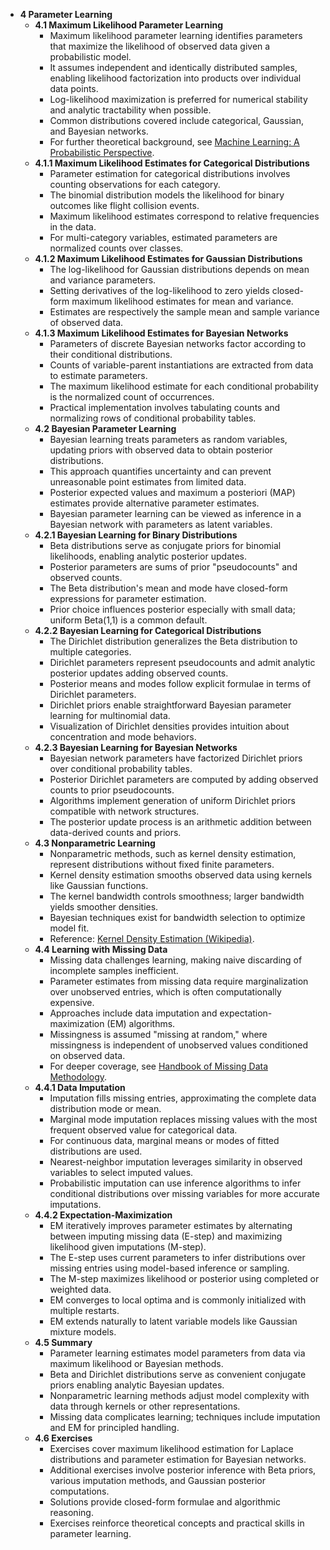 - **4 Parameter Learning**
  - **4.1 Maximum Likelihood Parameter Learning**
    - Maximum likelihood parameter learning identifies parameters that maximize the likelihood of observed data given a probabilistic model.
    - It assumes independent and identically distributed samples, enabling likelihood factorization into products over individual data points.
    - Log-likelihood maximization is preferred for numerical stability and analytic tractability when possible.
    - Common distributions covered include categorical, Gaussian, and Bayesian networks.
    - For further theoretical background, see [Machine Learning: A Probabilistic Perspective](https://mitpress.mit.edu/books/machine-learning).
  - **4.1.1 Maximum Likelihood Estimates for Categorical Distributions**
    - Parameter estimation for categorical distributions involves counting observations for each category.
    - The binomial distribution models the likelihood for binary outcomes like flight collision events.
    - Maximum likelihood estimates correspond to relative frequencies in the data.
    - For multi-category variables, estimated parameters are normalized counts over classes.
  - **4.1.2 Maximum Likelihood Estimates for Gaussian Distributions**
    - The log-likelihood for Gaussian distributions depends on mean and variance parameters.
    - Setting derivatives of the log-likelihood to zero yields closed-form maximum likelihood estimates for mean and variance.
    - Estimates are respectively the sample mean and sample variance of observed data.
  - **4.1.3 Maximum Likelihood Estimates for Bayesian Networks**
    - Parameters of discrete Bayesian networks factor according to their conditional distributions.
    - Counts of variable-parent instantiations are extracted from data to estimate parameters.
    - The maximum likelihood estimate for each conditional probability is the normalized count of occurrences.
    - Practical implementation involves tabulating counts and normalizing rows of conditional probability tables.
  - **4.2 Bayesian Parameter Learning**
    - Bayesian learning treats parameters as random variables, updating priors with observed data to obtain posterior distributions.
    - This approach quantifies uncertainty and can prevent unreasonable point estimates from limited data.
    - Posterior expected values and maximum a posteriori (MAP) estimates provide alternative parameter estimates.
    - Bayesian parameter learning can be viewed as inference in a Bayesian network with parameters as latent variables.
  - **4.2.1 Bayesian Learning for Binary Distributions**
    - Beta distributions serve as conjugate priors for binomial likelihoods, enabling analytic posterior updates.
    - Posterior parameters are sums of prior "pseudocounts" and observed counts.
    - The Beta distribution's mean and mode have closed-form expressions for parameter estimation.
    - Prior choice influences posterior especially with small data; uniform Beta(1,1) is a common default.
  - **4.2.2 Bayesian Learning for Categorical Distributions**
    - The Dirichlet distribution generalizes the Beta distribution to multiple categories.
    - Dirichlet parameters represent pseudocounts and admit analytic posterior updates adding observed counts.
    - Posterior means and modes follow explicit formulae in terms of Dirichlet parameters.
    - Dirichlet priors enable straightforward Bayesian parameter learning for multinomial data.
    - Visualization of Dirichlet densities provides intuition about concentration and mode behaviors.
  - **4.2.3 Bayesian Learning for Bayesian Networks**
    - Bayesian network parameters have factorized Dirichlet priors over conditional probability tables.
    - Posterior Dirichlet parameters are computed by adding observed counts to prior pseudocounts.
    - Algorithms implement generation of uniform Dirichlet priors compatible with network structures.
    - The posterior update process is an arithmetic addition between data-derived counts and priors.
  - **4.3 Nonparametric Learning**
    - Nonparametric methods, such as kernel density estimation, represent distributions without fixed finite parameters.
    - Kernel density estimation smooths observed data using kernels like Gaussian functions.
    - The kernel bandwidth controls smoothness; larger bandwidth yields smoother densities.
    - Bayesian techniques exist for bandwidth selection to optimize model fit.
    - Reference: [Kernel Density Estimation (Wikipedia)](https://en.wikipedia.org/wiki/Kernel_density_estimation).
  - **4.4 Learning with Missing Data**
    - Missing data challenges learning, making naive discarding of incomplete samples inefficient.
    - Parameter estimates from missing data require marginalization over unobserved entries, which is often computationally expensive.
    - Approaches include data imputation and expectation-maximization (EM) algorithms.
    - Missingness is assumed "missing at random," where missingness is independent of unobserved values conditioned on observed data.
    - For deeper coverage, see [Handbook of Missing Data Methodology](https://www.crcpress.com/Handbook-of-Missing-Data-Methodology/Molenberghs-Fitzmaurice-Kenward-Tsiatis-Verbecke/p/book/9781466563939).
  - **4.4.1 Data Imputation**
    - Imputation fills missing entries, approximating the complete data distribution mode or mean.
    - Marginal mode imputation replaces missing values with the most frequent observed value for categorical data.
    - For continuous data, marginal means or modes of fitted distributions are used.
    - Nearest-neighbor imputation leverages similarity in observed variables to select imputed values.
    - Probabilistic imputation can use inference algorithms to infer conditional distributions over missing variables for more accurate imputations.
  - **4.4.2 Expectation-Maximization**
    - EM iteratively improves parameter estimates by alternating between imputing missing data (E-step) and maximizing likelihood given imputations (M-step).
    - The E-step uses current parameters to infer distributions over missing entries using model-based inference or sampling.
    - The M-step maximizes likelihood or posterior using completed or weighted data.
    - EM converges to local optima and is commonly initialized with multiple restarts.
    - EM extends naturally to latent variable models like Gaussian mixture models.
  - **4.5 Summary**
    - Parameter learning estimates model parameters from data via maximum likelihood or Bayesian methods.
    - Beta and Dirichlet distributions serve as convenient conjugate priors enabling analytic Bayesian updates.
    - Nonparametric learning methods adjust model complexity with data through kernels or other representations.
    - Missing data complicates learning; techniques include imputation and EM for principled handling.
  - **4.6 Exercises**
    - Exercises cover maximum likelihood estimation for Laplace distributions and parameter estimation for Bayesian networks.
    - Additional exercises involve posterior inference with Beta priors, various imputation methods, and Gaussian posterior computations.
    - Solutions provide closed-form formulae and algorithmic reasoning.
    - Exercises reinforce theoretical concepts and practical skills in parameter learning.
